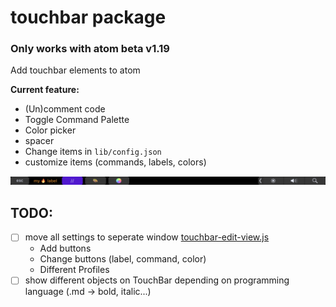 # touchbar package

### Only works with atom beta v1.19

Add touchbar elements to atom

__Current feature:__
- (Un)comment code
- Toggle Command Palette
- Color picker
- spacer
- Change items in `lib/config.json`
- customize items (commands, labels, colors)

![touchbar screenshot](touch_screenshot.png)

## TODO:
- [ ] move all settings to seperate window [touchbar-edit-view.js](lib/touchbar-edit-view.js)
  - Add buttons
  - Change buttons (label, command, color)
  - Different Profiles
- [ ] show different objects on TouchBar depending on programming language (.md -> bold, italic...)
